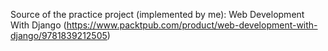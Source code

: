 Source of the practice project (implemented by me): Web Development With Django (https://www.packtpub.com/product/web-development-with-django/9781839212505)

